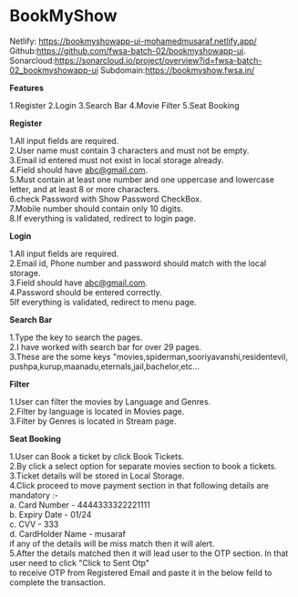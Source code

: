 # BookMyShow



Netlify: https://bookmyshowapp-ui-mohamedmusaraf.netlify.app/ </br>
Github:https://github.com/fwsa-batch-02/bookmyshowapp-ui. </br>
Sonarcloud:https://sonarcloud.io/project/overview?id=fwsa-batch-02_bookmyshowapp-ui
Subdomain:https://bookmyshow.fwsa.in/


**Features**

1.Register
2.Login
3.Search Bar
4.Movie Filter
5.Seat Booking

**Register**

1.All input fields are required. <br>
2.User name must contain 3 characters and must not be empty.<br>
3.Email id entered must not exist in local storage already.<br>
4.Field should have abc@gmail.com.<br>
5.Must contain at least one number and one uppercase and lowercase letter, and at least 8 or more characters.<br>
6.check Password with Show Password CheckBox.<br>
7.Mobile number should contain only 10 digits.<br>
8.If everything is validated, redirect to login page.<br>


**Login**

1.All input fields are required.<br>
2.Email id, Phone number and password should match with the local storage.<br>
3.Field should have abc@gmail.com.<br>
4.Password should be entered correctly.<br>
5If everything is validated, redirect to menu page.<br>

**Search Bar**

1.Type the key to search the pages.<br>
2.I have worked with search bar for over 29 pages.<br>
3.These are the some keys "movies,spiderman,sooriyavanshi,residentevil,
pushpa,kurup,maanadu,eternals,jail,bachelor,etc...<br>


**Filter**

1.User can filter the movies by Language and Genres.<br>
2.Filter by language is located in Movies page.<br>
3.Filter by Genres is located in Stream page.<br>


**Seat Booking**

1.User can Book a ticket by click Book Tickets.<br>
2.By click a select option for separate movies section to book a tickets.<br>
3.Ticket details will be stored in Local Storage.<br>
4.Click proceed to move payment section in that following details are mandatory :- <br>
  a. Card Number - 4444333322221111<br>
  b. Expiry Date - 01/24<br>
  c. CVV - 333<br>
  d. CardHolder Name - musaraf<br>
if any of the details will be miss match then it will alert.  <br>
5.After the details matched then it will lead user to the OTP section. In that user need to click "Click to Sent Otp" <br>
to receive OTP from Registered Email and paste it in the below feild to complete the transaction. 
